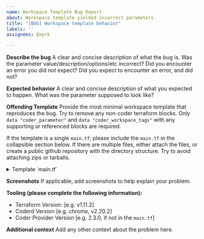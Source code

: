 ```yaml
---
name: Workspace Template Bug Report
about: Workspace template yielded incorrect parameters.
title: "[BUG] Workspace template behavior"
labels: ''
assignees: Emyrk

---
```


**Describe the bug**
A clear and concise description of what the bug is. Was the parameter value/description/options/etc incorrect? Did you encounter an error you did not expect? Did you expect to encounter an error, and did not?

**Expected behavior**
A clear and concise description of what you expected to happen. What was the parameter supposed to look like?

**Offending Template**
Provide the most minimal workspace template that reproduces the bug. Try to remove any non-coder terraform blocks. Only `data "coder_parameter"` and `data "coder_workspace_tags"`  with any supporting or referenced blocks are required.

If the template is a single `main.tf`, please include the `main.tf` in the collapsible section below. If there are multiple files, either attach the files, or create a public github repository with the directory structure. Try to avoid attaching zips or tarballs.


<details>

<summary>Template `main.tf`</summary>

```terraform
# Replace this with your `main.tf`
terraform {
  required_providers {
    coder = {
      source = "coder/coder"
      version = "2.3.0"
    }
  }
}

data "coder_parameter" "region" {
  name        = "region"
  description = "Which region would you like to deploy to?"
  type        = "string"
  default     = "us"
  order       = 1

  option {
    name  = "Europe"
    value = "eu"
  }
  option {
    name  = "United States"
    value = "us"
  }
}
```

</details>

**Screenshots**
If applicable, add screenshots to help explain your problem.

**Tooling (please complete the following information):**
 - Terraform Version: [e.g. v1.11.2]
 - Coderd Version [e.g. chrome, v2.20.2]
 - Coder Provider Version [e.g. 2.3.0, if not in the `main.tf`]

**Additional context**
Add any other context about the problem here.
